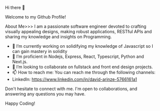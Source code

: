 Hi there 👋

Welcome to my Github Profile!

About Me>>>
I am a passionate software engineer devoted to crafting visually appealing designs, making robust applications, RESTful APIs and sharing my knowledge and insights on Programming.  
- 🔭 I’m currently working on solidifying my knowledge of Javascript so I can gain mastery in solidity
- 🌱 I’m proficient in Nodejs, Express, React, Typescript, Python and Next.js.
- 👯 I’m looking to collaborate on fullstack and front end design projects.
- 📫 How to reach me: You can reach me through the following channels:
- LinkedIn: https://www.linkedin.com/in/david-arinze-5766161a1

Don't hesitate to connect with me. I'm open to collaborations, and answering any questions you may have.


Happy Coding! 
